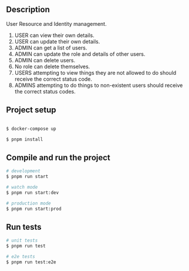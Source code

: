 
## Description

User Resource and Identity management. 

1. USER can view their own details.
2. USER can update their own details.
3. ADMIN can get a list of users.
4. ADMIN can update the role and details of other users.
5. ADMIN can delete users.
6. No role can delete themselves.
7. USERS attempting to view things they are not allowed to do should receive the correct status code.
8. ADMINS attempting to do things to non-existent users should receive the correct status codes.



## Project setup

```bash

$ docker-compose up

$ pnpm install


```

## Compile and run the project

```bash
# development
$ pnpm run start

# watch mode
$ pnpm run start:dev

# production mode
$ pnpm run start:prod
```

## Run tests

```bash
# unit tests
$ pnpm run test

# e2e tests
$ pnpm run test:e2e


```


